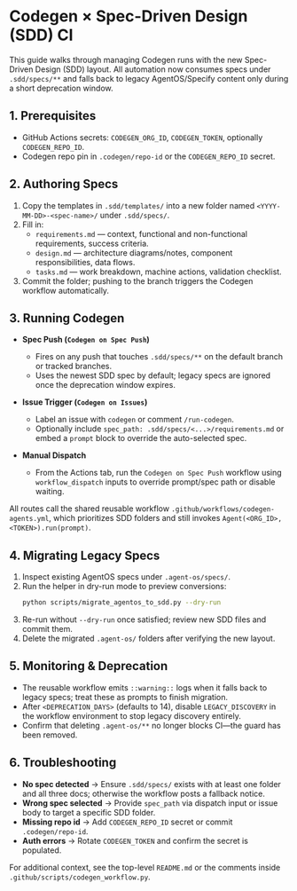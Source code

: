# Codegen × Spec-Driven Design (SDD) CI

This guide walks through managing Codegen runs with the new Spec-Driven Design (SDD) layout. All automation now consumes specs under `.sdd/specs/**` and falls back to legacy AgentOS/Specify content only during a short deprecation window.

## 1. Prerequisites
- GitHub Actions secrets: `CODEGEN_ORG_ID`, `CODEGEN_TOKEN`, optionally `CODEGEN_REPO_ID`.
- Codegen repo pin in `.codegen/repo-id` or the `CODEGEN_REPO_ID` secret.

## 2. Authoring Specs
1. Copy the templates in `.sdd/templates/` into a new folder named `<YYYY-MM-DD>-<spec-name>/` under `.sdd/specs/`.
2. Fill in:
   - `requirements.md` — context, functional and non-functional requirements, success criteria.
   - `design.md` — architecture diagrams/notes, component responsibilities, data flows.
   - `tasks.md` — work breakdown, machine actions, validation checklist.
3. Commit the folder; pushing to the branch triggers the Codegen workflow automatically.

## 3. Running Codegen
- **Spec Push (`Codegen on Spec Push`)**
  - Fires on any push that touches `.sdd/specs/**` on the default branch or tracked branches.
  - Uses the newest SDD spec by default; legacy specs are ignored once the deprecation window expires.

- **Issue Trigger (`Codegen on Issues`)**
  - Label an issue with `codegen` or comment `/run-codegen`.
  - Optionally include `spec_path: .sdd/specs/<...>/requirements.md` or embed a ```prompt``` block to override the auto-selected spec.

- **Manual Dispatch**
  - From the Actions tab, run the `Codegen on Spec Push` workflow using `workflow_dispatch` inputs to override prompt/spec path or disable waiting.

All routes call the shared reusable workflow `.github/workflows/codegen-agents.yml`, which prioritizes SDD folders and still invokes `Agent(<ORG_ID>, <TOKEN>).run(prompt)`.

## 4. Migrating Legacy Specs
1. Inspect existing AgentOS specs under `.agent-os/specs/`.
2. Run the helper in dry-run mode to preview conversions:
   ```bash
   python scripts/migrate_agentos_to_sdd.py --dry-run
   ```
3. Re-run without `--dry-run` once satisfied; review new SDD files and commit them.
4. Delete the migrated `.agent-os/` folders after verifying the new layout.

## 5. Monitoring & Deprecation
- The reusable workflow emits `::warning::` logs when it falls back to legacy specs; treat these as prompts to finish migration.
- After `<DEPRECATION_DAYS>` (defaults to 14), disable `LEGACY_DISCOVERY` in the workflow environment to stop legacy discovery entirely.
- Confirm that deleting `.agent-os/**` no longer blocks CI—the guard has been removed.

## 6. Troubleshooting
- **No spec detected** → Ensure `.sdd/specs/` exists with at least one folder and all three docs; otherwise the workflow posts a fallback notice.
- **Wrong spec selected** → Provide `spec_path` via dispatch input or issue body to target a specific SDD folder.
- **Missing repo id** → Add `CODEGEN_REPO_ID` secret or commit `.codegen/repo-id`.
- **Auth errors** → Rotate `CODEGEN_TOKEN` and confirm the secret is populated.

For additional context, see the top-level `README.md` or the comments inside `.github/scripts/codegen_workflow.py`.
